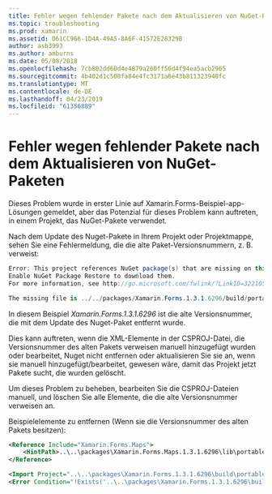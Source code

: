 ```yaml
---
title: Fehler wegen fehlender Pakete nach dem Aktualisieren von NuGet-Paketen
ms.topic: troubleshooting
ms.prod: xamarin
ms.assetid: D61CC966-1D4A-49A5-8A6F-41572E28329B
author: asb3993
ms.author: amburns
ms.date: 05/08/2018
ms.openlocfilehash: 7cb802dd60d4e4879a260ff56d4f94ea5acb2965
ms.sourcegitcommit: 4b402d1c508fa84e4fc3171a6e43b811323948fc
ms.translationtype: MT
ms.contentlocale: de-DE
ms.lasthandoff: 04/23/2019
ms.locfileid: "61356889"
---
```

# <a name="missing-packages-error-after-updating-nuget-packages"></a>Fehler wegen fehlender Pakete nach dem Aktualisieren von NuGet-Paketen

Dieses Problem wurde in erster Linie auf Xamarin.Forms-Beispiel-app-Lösungen gemeldet, aber das Potenzial für dieses Problem kann auftreten, in einem Projekt, das NuGet-Pakete verwendet. 

Nach dem Update des Nuget-Pakete in Ihrem Projekt oder Projektmappe, sehen Sie eine Fehlermeldung, die die alte Paket-Versionsnummern, z. B. verweist:

```csharp
Error: This project references NuGet package(s) that are missing on this computer.
Enable NuGet Package Restore to download them.  
For more information, see http://go.microsoft.com/fwlink/?LinkID=322105

The missing file is ../../packages/Xamarin.Forms.1.3.1.6296/build/portable-win+net45+wp80+MonoAndroid10+MonoTouch10+Xamarin.iOS10/Xamarin.Forms.targets. (FormsGallery)
```

In diesem Beispiel *Xamarin.Forms.1.3.1.6296* ist die alte Versionsnummer, die mit dem Update des Nuget-Paket entfernt wurde.

Dies kann auftreten, wenn die XML-Elemente in der CSPROJ-Datei, die Versionsnummer des alten Pakets verweisen manuell hinzugefügt wurden oder bearbeitet, Nuget nicht entfernen oder aktualisieren Sie sie an, wenn sie manuell hinzugefügt/bearbeitet, gewesen wäre, damit das Projekt jetzt Pakete sucht, die wurden gelöscht. 

Um dieses Problem zu beheben, bearbeiten Sie die CSPROJ-Dateien manuell, und löschen Sie alle Elemente, die die alte Versionsnummer verweisen an. 

Beispielelemente zu entfernen (Wenn sie die Versionsnummer des alten Pakets besitzen):

```xml
<Reference Include="Xamarin.Forms.Maps">
    <HintPath>..\..\packages\Xamarin.Forms.Maps.1.3.1.6296\lib\portable-win+net45+wp80+MonoAndroid10+MonoTouch10+Xamarin.iOS10\Xamarin.Forms.Maps.dll</HintPath>
</Reference>

<Import Project="..\..\packages\Xamarin.Forms.1.3.1.6296\build\portable-win+net45+wp80+MonoAndroid10+MonoTouch10+Xamarin.iOS10\Xamarin.Forms.targets" Condition="Exists('..\..\packages\Xamarin.Forms.1.3.1.6296\build\portable-win+net45+wp80+MonoAndroid10+MonoTouch10+Xamarin.iOS10\Xamarin.Forms.targets')" />
<Error Condition="!Exists('..\..\packages\Xamarin.Forms.1.3.1.6296\build\portable-win+net45+wp80+MonoAndroid10+MonoTouch10+Xamarin.iOS10\Xamarin.Forms.targets')" Text="$([System.String]::Format('$(ErrorText)', '..\..\packages\Xamarin.Forms.1.3.1.6296\build\portable-win+net45+wp80+MonoAndroid10+MonoTouch10+Xamarin.iOS10\Xamarin.Forms.targets'))" />
```